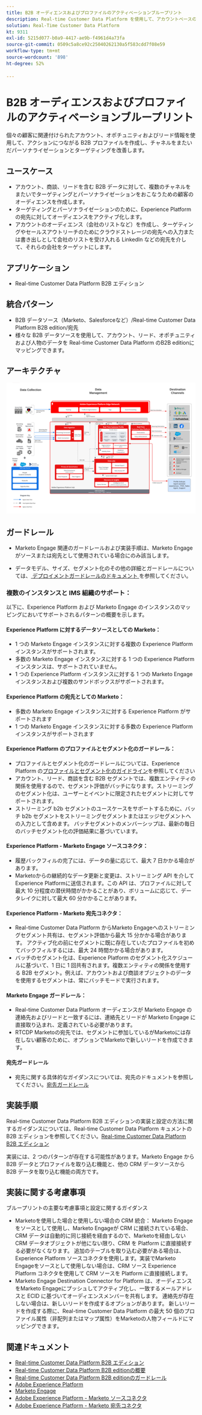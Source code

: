 ```yaml
---
title: B2B オーディエンスおよびプロファイルのアクティベーションブループリント
description: Real-time Customer Data Platform を使用して、アカウントベースのオーディエンスと、プロファイル中心のカスタマーエクスペリエンスを提供します。
solution: Real-Time Customer Data Platform
kt: 9311
exl-id: 5215d077-b0a9-4417-ae9b-f4961d4a73fa
source-git-commit: 0509c5a8ce92c25040262130a5f583cdd7f08e59
workflow-type: tm+mt
source-wordcount: '898'
ht-degree: 52%

---
```


# B2B オーディエンスおよびプロファイルのアクティベーションブループリント

個々の顧客に関連付けられたアカウント、オポチュニティおよびリード情報を使用して、アクションにつながる B2B プロファイルを作成し、チャネルをまたいだパーソナライゼーションとターゲティングを改善します。

## ユースケース

* アカウント、商談、リードを含む B2B データに対して、複数のチャネルをまたいでターゲティングとパーソナライゼーションをおこなうための顧客のオーディエンスを作成します。
* ターゲティングとパーソナライゼーションのために、Experience Platform の宛先に対してオーディエンスをアクティブ化します。
* アカウントのオーディエンス（会社のリストなど）を作成し、ターゲティングやセールスアウトリーチのためにクラウドストレージの宛先への入力または書き出しとして会社のリストを受け入れる LinkedIn などの宛先を介して、それらの会社をターゲットにします。

## アプリケーション

* Real-time Customer Data Platform B2B エディション

## 統合パターン

* B2B データソース（Marketo、Salesforceなど）/Real-time Customer Data Platform B2B edition/宛先
* 様々な B2B データソースを使用して、アカウント、リード、オポチュニティおよび人物のデータを Real-time Customer Data Platform のB2B editionにマッピングできます。

## アーキテクチャ

![B2B アクティベーションブループリントのリファレンスアーキテクチャ ](assets/b2b-activation.png)

## ガードレール

* Marketo Engage 関連のガードレールおよび実装手順は、Marketo Engage がソースまたは宛先として使用されている場合にのみ該当します。

* データモデル、サイズ、セグメント化のその他の詳細とガードレールについては、[ デプロイメントガードレールのドキュメント ](../experience-platform/guardrails.md) を参照してください。


### 複数のインスタンスと IMS 組織のサポート：

以下に、Experience Platform および Marketo Engage のインスタンスのマッピングにおいてサポートされるパターンの概要を示します。

#### Experience Platform に対するデータソースとしての Marketo：

* 1 つの Marketo Engage インスタンスに対する複数の Experience Platform インスタンスがサポートされます。
* 多数の Marketo Engage インスタンスに対する 1 つの Experience Platform インスタンスは、サポートされていません。
* 1 つの Experience Platform インスタンスに対する 1 つの Marketo Engage インスタンスおよび複数のサンドボックスがサポートされます。

#### Experience Platform の宛先としての Marketo：

* 多数の Marketo Engage インスタンスに対する Experience Platform がサポートされます
* 1 つの Marketo Engage インスタンスに対する多数の Experience Platform インスタンスがサポートされます

#### Experience Platform のプロファイルとセグメント化のガードレール：

* プロファイルとセグメント化のガードレールについては、Experience Platform の[プロファイルとセグメント化のガイドライン](https://experienceleague.adobe.com/docs/experience-platform/profile/guardrails.html?lang=ja)を参照してください
* アカウント、リード、商談を含む B2B セグメントでは、複数エンティティの関係を使用するので、セグメント評価がバッチになります。ストリーミングのセグメント化は、ユーザーとイベントに限定されたセグメントに対してサポートされます。
* ストリーミング b2b セグメントのユースケースをサポートするために、バッチ b2b セグメントをストリーミングセグメントまたはエッジセグメントへの入力として含めます。 バッチセグメントのメンバーシップは、最新の毎日のバッチセグメント化の評価結果に基づいています。

#### Experience Platform - Marketo Engage ソースコネクタ：

* 履歴バックフィルの完了には、データの量に応じて、最大 7 日かかる場合があります。
* Marketoからの継続的なデータ更新と変更は、ストリーミング API を介してExperience Platformに送信されます。この API は、プロファイルに対して最大 10 分程度の潜伏時間がかかることがあり、ボリュームに応じて、データレイクに対して最大 60 分かかることがあります。

#### Experience Platform - Marketo 宛先コネクタ：

* Real-time Customer Data Platform からMarketo Engageへのストリーミングセグメント共有は、セグメント評価から最大 15 分かかる場合があります。 アクティブ化の前にセグメントに既に存在していたプロファイルを初めてバックフィルするには、最大 24 時間かかる場合があります。
* バッチのセグメント化は、Experience Platform のセグメント化スケジュールに基づいて、1 日に 1 回共有されます。複数エンティティの関係を使用する B2B セグメント。例えば、アカウントおよび商談オブジェクトのデータを使用するセグメントは、常にバッチモードで実行されます。

#### Marketo Engage ガードレール：

* Real-time Customer Data Platform オーディエンスが Marketo Engage の連絡先およびリードと一致するには、連絡先とリードが Marketo Engage に直接取り込まれ、定義されている必要があります。
* RTCDP Marketoの宛先では、セグメントに参加しているがMarketoには存在しない顧客のために、オプションでMarketoで新しいリードを作成できます。

#### 宛先ガードレール

* 宛先に関する具体的なガイダンスについては、宛先のドキュメントを参照してください。[宛先ガードレール](https://experienceleague.adobe.com/docs/experience-platform/destinations/guardrails.html?lang=ja)


## 実装手順

Real-time Customer Data Platform B2B エディションの実装と設定の方法に関するガイダンスについては、Real-time Customer Data Platform キュメントの B2B エディションを参照してください。[Real-time Customer Data Platform B2B エディション](https://experienceleague.adobe.com/docs/experience-platform/rtcdp/b2b-overview.html?lang=ja)

実装には、2 つのパターンが存在する可能性があります。Marketo Engage から B2B データとプロファイルを取り込む機能と、他の CRM データソースから B2B データを取り込む機能の両方です。

## 実装に関する考慮事項

ブループリントの主要な考慮事項と設定に関するガイダンス

* Marketoを使用した場合と使用しない場合の CRM 統合：
Marketo Engageをソースとして使用し、Marketo Engageが CRM に接続されている場合、CRM データは自動的に同じ接続を経由するので、Marketoを経由しない CRM データオブジェクトが他にない限り、CRM を Platform に直接接続する必要がなくなります。 追加のテーブルを取り込む必要がある場合は、Experience Platform ソースコネクタを使用します。実装でMarketo Engageをソースとして使用しない場合は、CRM ソース Experience Platform コネクタを使用して CRM ソースを Platform に直接接続します。
* Marketo Engage Destination Connector for Platform は、オーディエンスをMarketo Engageにプッシュしてアクティブ化し、一致するメールアドレスと ECID に基づいてオーディエンスメンバーを共有します。 連絡先が存在しない場合は、新しいリードを作成するオプションがあります。 新しいリードを作成する際に、Real-time Customer Data Platform の最大 50 個のプロファイル属性（非配列またはマップ属性）をMarketoの人物フィールドにマッピングできます。

## 関連ドキュメント

* [Real-time Customer Data Platform B2B エディション](https://experienceleague.adobe.com/docs/experience-platform/rtcdp/b2b-overview.html?lang=ja)
* [Real-time Customer Data Platform B2B editionの概要 ](https://experienceleague.adobe.com/ja/docs/experience-platform/rtcdp/intro/rtcdpb2b-intro/b2b-tutorial)
* [Real-time Customer Data Platform B2B editionのガードレール ](https://experienceleague.adobe.com/ja/docs/experience-platform/rtcdp/intro/rtcdpb2b-intro/b2b-guardrails)
* [Adobe Experience Platform](https://experienceleague.adobe.com/docs/experience-platform.html?lang=ja)
* [Marketo Engage](https://experienceleague.adobe.com/docs/marketo/using/home.html?lang=ja)
* [Adobe Experience Platform - Marketo ソースコネクタ](https://experienceleague.adobe.com/docs/experience-platform/sources/connectors/adobe-applications/marketo/marketo.html?lang=ja)
* [Adobe Experience Platform - Marketo 宛先コネクタ](https://experienceleague.adobe.com/docs/marketo/using/product-docs/core-marketo-concepts/smart-lists-and-static-lists/static-lists/push-an-adobe-experience-cloud-segment-to-a-marketo-static-list.html?lang=ja)
